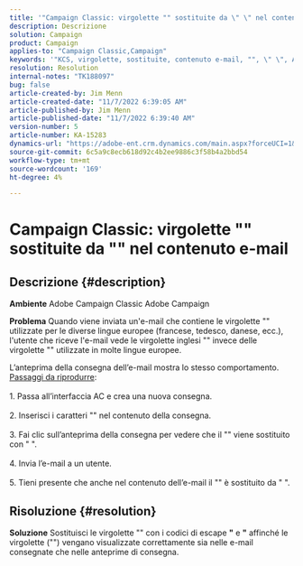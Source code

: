 ```yaml
---
title: '"Campaign Classic: virgolette "" sostituite da \" \" nel contenuto dell’e-mail'
description: Descrizione
solution: Campaign
product: Campaign
applies-to: "Campaign Classic,Campaign"
keywords: '"KCS, virgolette, sostituite, contenuto e-mail, "", \" \", Adobe Campaign, Adobe Campaign Classic"'
resolution: Resolution
internal-notes: "TK188097"
bug: false
article-created-by: Jim Menn
article-created-date: "11/7/2022 6:39:05 AM"
article-published-by: Jim Menn
article-published-date: "11/7/2022 6:39:40 AM"
version-number: 5
article-number: KA-15283
dynamics-url: "https://adobe-ent.crm.dynamics.com/main.aspx?forceUCI=1&pagetype=entityrecord&etn=knowledgearticle&id=ff7111dc-665e-ed11-9562-6045bd0061cb"
source-git-commit: 6c5a9c8ecb618d92c4b2ee9886c3f58b4a2bbd54
workflow-type: tm+mt
source-wordcount: '169'
ht-degree: 4%

---
```


# Campaign Classic: virgolette &quot;&quot; sostituite da &quot;&quot; nel contenuto e-mail

## Descrizione {#description}


<b>Ambiente</b>
Adobe Campaign Classic Adobe Campaign

<b>Problema</b>
Quando viene inviata un&#39;e-mail che contiene le virgolette &quot;&quot; utilizzate per le diverse lingue europee (francese, tedesco, danese, ecc.), l&#39;utente che riceve l&#39;e-mail vede le virgolette inglesi &quot;&quot; invece delle virgolette &quot;&quot; utilizzate in molte lingue europee.

L’anteprima della consegna dell’e-mail mostra lo stesso comportamento.
<u>Passaggi da riprodurre</u>:<br><br>1. Passa all’interfaccia AC e crea una nuova consegna.<br><br>2. Inserisci i caratteri &quot;&quot; nel contenuto della consegna.<br><br>3. Fai clic sull’anteprima della consegna per vedere che il &quot;&quot; viene sostituito con &quot; &quot;.<br><br>4. Invia l’e-mail a un utente.<br><br>5. Tieni presente che anche nel contenuto dell’e-mail il &quot;&quot; è sostituito da &quot; &quot;.<br>

## Risoluzione {#resolution}


<b>Soluzione</b>
Sostituisci le virgolette &quot;&quot; con i codici di escape <b>&quot;</b> e <b>&quot;</b> affinché le virgolette (&quot;&quot;) vengano visualizzate correttamente sia nelle e-mail consegnate che nelle anteprime di consegna.
